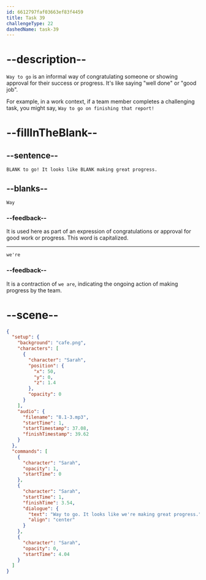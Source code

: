 ```yaml
---
id: 6612797faf03663ef83f4459
title: Task 39
challengeType: 22
dashedName: task-39
---
```


<!-- (Audio) Sarah: Way to go! It looks like we're making great progress. -->

# --description--

`Way to go` is an informal way of congratulating someone or showing approval for their success or progress. It's like saying "well done" or "good job".

For example, in a work context, if a team member completes a challenging task, you might say, `Way to go on finishing that report!`

# --fillInTheBlank--

## --sentence--

`BLANK to go! It looks like BLANK making great progress.`

## --blanks--

`Way`

### --feedback--

It is used here as part of an expression of congratulations or approval for good work or progress. This word is capitalized.

---

`we're`

### --feedback--

It is a contraction of `we are`, indicating the ongoing action of making progress by the team.

# --scene--

```json
{
  "setup": {
    "background": "cafe.png",
    "characters": [
      {
        "character": "Sarah",
        "position": {
          "x": 50,
          "y": 0,
          "z": 1.4
        },
        "opacity": 0
      }
    ],
    "audio": {
      "filename": "8.1-3.mp3",
      "startTime": 1,
      "startTimestamp": 37.08,
      "finishTimestamp": 39.62
    }
  },
  "commands": [
    {
      "character": "Sarah",
      "opacity": 1,
      "startTime": 0
    },
    {
      "character": "Sarah",
      "startTime": 1,
      "finishTime": 3.54,
      "dialogue": {
        "text": "Way to go. It looks like we're making great progress.",
        "align": "center"
      }
    },
    {
      "character": "Sarah",
      "opacity": 0,
      "startTime": 4.04
    }
  ]
}
```
